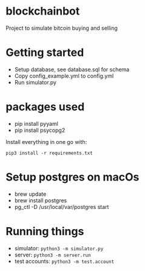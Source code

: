# blockchainbot

Project to simulate bitcoin buying and selling

# Getting started

* Setup database, see database.sql for schema
* Copy config_example.yml to config.yml
* Run simulator.py

# packages used

* pip install pyyaml
* pip install psycopg2

Install everything in one go with:

`pip3 install -r requirements.txt`

# Setup postgres on macOs

* brew update
* brew install postgres
* pg_ctl -D /usr/local/var/postgres start

# Running things

* simulator: `python3 -m simulator.py`
* server: `python3 -m server.run`
* test accounts: `python3 -m test.account`
